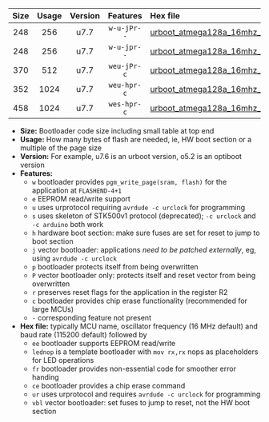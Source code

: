 |Size|Usage|Version|Features|Hex file|
|:-:|:-:|:-:|:-:|:--|
|248|256|u7.7|`w-u-jPr--`|[urboot_atmega128a_16mhz_19200bps_lednop_ur_vbl.hex](https://raw.githubusercontent.com/stefanrueger/urboot.hex/main/mcus/atmega128a/fcpu_16mhz/19200_bps/urboot_atmega128a_16mhz_19200bps_lednop_ur_vbl.hex)|
|248|256|u7.7|`w-u-jpr--`|[urboot_atmega128a_16mhz_19200bps_lednop_fr_ur_vbl.hex](https://raw.githubusercontent.com/stefanrueger/urboot.hex/main/mcus/atmega128a/fcpu_16mhz/19200_bps/urboot_atmega128a_16mhz_19200bps_lednop_fr_ur_vbl.hex)|
|370|512|u7.7|`weu-jPr-c`|[urboot_atmega128a_16mhz_19200bps_ee_lednop_fr_ce_ur_vbl.hex](https://raw.githubusercontent.com/stefanrueger/urboot.hex/main/mcus/atmega128a/fcpu_16mhz/19200_bps/urboot_atmega128a_16mhz_19200bps_ee_lednop_fr_ce_ur_vbl.hex)|
|352|1024|u7.7|`weu-hpr-c`|[urboot_atmega128a_16mhz_19200bps_ee_lednop_fr_ce_ur.hex](https://raw.githubusercontent.com/stefanrueger/urboot.hex/main/mcus/atmega128a/fcpu_16mhz/19200_bps/urboot_atmega128a_16mhz_19200bps_ee_lednop_fr_ce_ur.hex)|
|458|1024|u7.7|`wes-hpr-c`|[urboot_atmega128a_16mhz_19200bps_ee_lednop_fr_ce.hex](https://raw.githubusercontent.com/stefanrueger/urboot.hex/main/mcus/atmega128a/fcpu_16mhz/19200_bps/urboot_atmega128a_16mhz_19200bps_ee_lednop_fr_ce.hex)|

- **Size:** Bootloader code size including small table at top end
- **Usage:** How many bytes of flash are needed, ie, HW boot section or a multiple of the page size
- **Version:** For example, u7.6 is an urboot version, o5.2 is an optiboot version
- **Features:**
  + `w` bootloader provides `pgm_write_page(sram, flash)` for the application at `FLASHEND-4+1`
  + `e` EEPROM read/write support
  + `u` uses urprotocol requiring `avrdude -c urclock` for programming
  + `s` uses skeleton of STK500v1 protocol (deprecated); `-c urclock` and `-c arduino` both work
  + `h` hardware boot section: make sure fuses are set for reset to jump to boot section
  + `j` vector bootloader: applications *need to be patched externally*, eg, using `avrdude -c urclock`
  + `p` bootloader protects itself from being overwritten
  + `P` vector bootloader only: protects itself and reset vector from being overwritten
  + `r` preserves reset flags for the application in the register R2
  + `c` bootloader provides chip erase functionality (recommended for large MCUs)
  + `-` corresponding feature not present
- **Hex file:** typically MCU name, oscillator frequency (16 MHz default) and baud rate (115200 default) followed by
  + `ee` bootloader supports EEPROM read/write
  + `lednop` is a template bootloader with `mov rx,rx` nops as placeholders for LED operations
  + `fr` bootloader provides non-essential code for smoother error handing
  + `ce` bootloader provides a chip erase command
  + `ur` uses urprotocol and requires `avrdude -c urclock` for programming
  + `vbl` vector bootloader: set fuses to jump to reset, not the HW boot section
